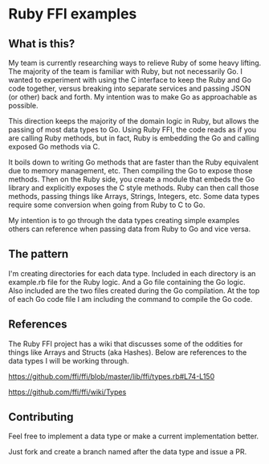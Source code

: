 # Ruby FFI examples

## What is this?
  My team is currently researching ways to relieve Ruby of some heavy 
  lifting. The majority of the team is familiar with Ruby, but not 
  necessarily Go. I wanted to experiment with using the C interface 
  to keep the Ruby and Go code together, versus breaking into separate 
  services and passing JSON (or other) back and forth. My intention 
  was to make Go as approachable as possible.

  This direction keeps the majority of the domain logic in Ruby, but 
  allows the passing of most data types to Go. Using Ruby FFI, the 
  code reads as if you are calling Ruby methods, but in fact, Ruby is 
  embedding the Go and calling exposed Go methods via C.

  It boils down to writing Go methods that are faster than the Ruby 
  equivalent due to memory management, etc. Then compiling the Go to 
  expose those methods. Then on the Ruby side, you create a module that 
  embeds the Go library and explicitly exposes the C style methods. Ruby 
  can then call those methods, passing things like Arrays, Strings, 
  Integers, etc. Some data types require some conversion when going from 
  Ruby to C to Go.

  My intention is to go through the data types creating simple examples 
  others can reference when passing data from Ruby to Go and vice versa.

## The pattern
  I'm creating directories for each data type. Included in each directory 
  is an example.rb file for the Ruby logic. And a Go file containing the 
  Go logic. Also included are the two files created during the Go 
  compilation. At the top of each Go code file I am including the command 
  to compile the Go code.

## References
  The Ruby FFI project has a wiki that discusses some of the oddities for 
  things like Arrays and Structs (aka Hashes). Below are references to the 
  data types I will be working through.

  https://github.com/ffi/ffi/blob/master/lib/ffi/types.rb#L74-L150

  https://github.com/ffi/ffi/wiki/Types

## Contributing
  Feel free to implement a data type or make a current implementation better. 

  Just fork and create a branch named after the data type and issue a PR.

